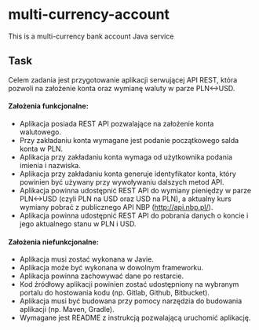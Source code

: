 # multi-currency-account
This is a multi-currency bank account Java service

## Task
Celem zadania jest przygotowanie aplikacji serwującej API REST, która pozwoli na założenie konta oraz wymianę waluty w parze PLN<->USD.

#### Założenia funkcjonalne:
- Aplikacja posiada REST API pozwalające na założenie konta walutowego.
- Przy zakładaniu konta wymagane jest podanie początkowego salda konta w PLN.
- Aplikacja przy zakładaniu konta wymaga od użytkownika podania imienia i nazwiska.
- Aplikacja przy zakładaniu konta generuje identyfikator konta, który powinien być używany przy wywoływaniu dalszych metod API.
- Aplikacja powinna udostępnić REST API do wymiany pieniędzy w parze PLN<->USD (czyli PLN na USD oraz USD na PLN), a aktualny kurs wymiany pobrać z publicznego API NBP (http://api.nbp.pl/).
- Aplikacja powinna udostępnić REST API do pobrania danych o koncie i jego aktualnego stanu w PLN i USD.

#### Założenia niefunkcjonalne:
- Aplikacja musi zostać wykonana w Javie.
- Aplikacja może być wykonana w dowolnym frameworku.
- Aplikacja powinna zachowywać dane po restarcie.
- Kod źródłowy aplikacji powinien zostać udostępniony na wybranym portalu do hostowania kodu (np. Gitlab, Github, Bitbucket).
- Aplikacja musi być budowana przy pomocy narzędzia do budowania aplikacji (np. Maven, Gradle).
- Wymagane jest README z instrukcją pozwalającą uruchomić aplikację.
